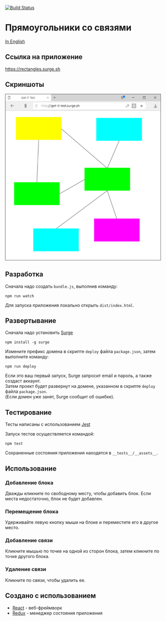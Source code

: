 [![Build Status](https://travis-ci.org/fortymorgan/draggable-rectangles-with-links.svg?branch=master)](https://travis-ci.org/fortymorgan/draggable-rectangles-with-links)

# Прямоугольники со связями

[In English](README.md)

## Ссылка на приложение
https://rectangles.surge.sh

## Скриншоты
<img src="screenshots/Blocks.png" alt="Блоки и связи" title="Блоки и связи" />

## Разработка
Сначала надо создать `bundle.js`, выполнив команду:
```
npm run watch
```
Для запуска приложения локально открыть `dist/index.html`.

## Развертывание
Сначала надо установить [Surge](http://surge.sh)
```
npm install -g surge
```
Измените префикс домена в скрипте `deploy` файла `package.json`, затем выполните команду:
```
npm run deploy
```
Если это ваш первый запуск, Surge запросит email и пароль, а также создаст аккаунт.  
Затем проект будет развернут на домене, указанном в скрипте `deploy` файла `package.json`.  
(Если домен уже занят, Surge сообщит об ошибке).

## Тестирование

Тесты написаны с использованием [Jest](https://github.com/facebook/jest)

Запуск тестов осуществляется командой:
```
npm test
```
Сохраненные состояния приложения находятся в `__tests__/__assets__`.

## Использование

### Добавление блока
Дважды кликните по свободному месту, чтобы добавить блок. Если места недостаточно, блок не будет добавлен.

### Перемещение блока
Удерживайте левую кнопку мыши на блоке и переместите его в другое место.

### Добавление связи
Кликните мышью по точке на одной из сторон блока, затем кликните по точке другого блока.

### Удаление связи
Кликните по связи, чтобы удалить ее.

## Создано с использованием
- [React](https://github.com/facebook/react) - веб-фреймворк
- [Redux](https://github.com/reduxjs/redux) - менеджер состояния приложения
